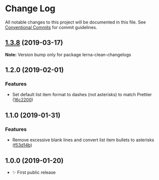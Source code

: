 # Change Log

All notable changes to this project will be documented in this file.
See [Conventional Commits](https://conventionalcommits.org) for commit guidelines.

## [1.3.8](https://gitlab.com/codsen/codsen/compare/lerna-clean-changelogs@1.3.4...lerna-clean-changelogs@1.3.8) (2019-03-17)

**Note:** Version bump only for package lerna-clean-changelogs





## 1.2.0 (2019-02-01)

### Features

- Set default list item format to dashes (not asterisks) to match Prettier ([16c2200](https://gitlab.com/codsen/codsen/commit/16c2200))

## 1.1.0 (2019-01-31)

### Features

- Remove excessive blank lines and convert list item bullets to asterisks ([f53d14b](https://gitlab.com/codsen/codsen/commit/f53d14b))

## 1.0.0 (2019-01-20)

- ✨ First public release
